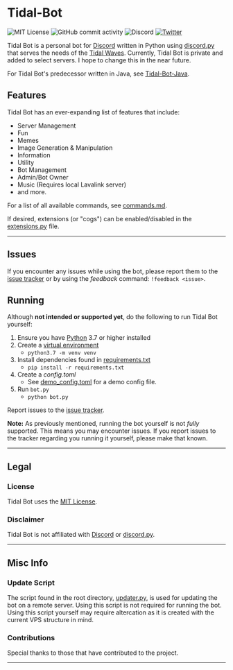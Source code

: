 # Tidal-Bot

![MIT License](https://img.shields.io/github/license/MiningMark48/Tidal-Bot)
![GitHub commit activity](https://img.shields.io/github/commit-activity/w/MiningMark48/Tidal-Bot)
![Discord](https://img.shields.io/discord/138819614275665920?label=Discord&logo=Discord&style=social)
[![Twitter](https://img.shields.io/twitter/follow/miningmark48?style=social)](https://twitter.com/miningmark48)

<!-- [![Tidal Wave](https://discord.com/api/guilds/138819614275665920/embed.png)](https://discord.gg/SMCEXw5) -->


 Tidal Bot is a personal bot for [Discord](https://discord.com) written in Python using [discord.py](https://github.com/Rapptz/discord.py) that serves the needs of the [Tidal Waves](https://discord.gg/SMCEXw5). Currently, Tidal Bot is private and added to select servers. I hope to change this in the near future.
 
 For Tidal Bot's predecessor written in Java, see [Tidal-Bot-Java](https://github.com/MiningMark48/Tidal-Bot-Java).

 ## Features

 Tidal Bot has an ever-expanding list of features that include:
 - Server Management
 - Fun
 - Memes
 - Image Generation & Manipulation
 - Information
 - Utility
 - Bot Management
 - Admin/Bot Owner
 - Music (Requires local Lavalink server)
 - and more.

For a list of all available commands, see [commands.md](https://github.com/MiningMark48/Tidal-Bot/blob/master/commands.md).

<!-- or, for a JSON format, [commands.json](https://github.com/MiningMark48/Tidal-Bot/blob/master/commands.json). -->

If desired, extensions (or "cogs") can be enabled/disabled in the [extensions.py](https://github.com/MiningMark48/Tidal-Bot/blob/master/extensions.py) file.

---

## Issues

If you encounter any issues while using the bot, please report them to the [issue tracker](https://github.com/MiningMark48/Tidal-Bot/issues) or by using the *feedback* command: `!feedback <issue>`.


## Running
Although **not intended or supported yet**, do the following to run Tidal Bot yourself:
1. Ensure you have [Python](https://www.python.org/downloads/) 3.7 or higher installed
2. Create a [virtual environment](https://docs.python-guide.org/dev/virtualenvs/)
   - `python3.7 -m venv venv`
3. Install dependencies found in [requirements.txt](https://github.com/MiningMark48/Tidal-Bot/blob/master/requirements.txt)
   - `pip install -r requirements.txt`
4. Create a *config.toml*
    - See [demo_config.toml](https://github.com/MiningMark48/Tidal-Bot/blob/master/demo_config.toml) for a demo config file.
5. Run `bot.py`
    - `python bot.py` 

Report issues to the [issue tracker](https://github.com/MiningMark48/Tidal-Bot/issues).

**Note:** As previously mentioned, running the bot yourself is not *fully* supported. This means you may encounter issues. If you report issues to the tracker regarding you running it yourself, please make that known.

---

## Legal

### License
Tidal Bot uses the [MIT License](https://github.com/MiningMark48/Tidal-Bot/blob/master/LICENSE). 

### Disclaimer
Tidal Bot is not affiliated with [Discord](https://discord.com) or [discord.py](https://github.com/Rapptz/discord.py).

---

## Misc Info

### Update Script
The script found in the root directory, [updater.py](https://github.com/MiningMark48/Tidal-Bot/blob/master/updater.py), is used for updating the bot on a remote server. Using this script is not required for running the bot. Using this script yourself may require altercation as it is created with the current VPS structure in mind.

### Contributions
Special thanks to those that have contributed to the project.

---